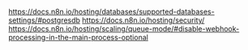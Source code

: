 https://docs.n8n.io/hosting/databases/supported-databases-settings/#postgresdb
https://docs.n8n.io/hosting/security/
https://docs.n8n.io/hosting/scaling/queue-mode/#disable-webhook-processing-in-the-main-process-optional